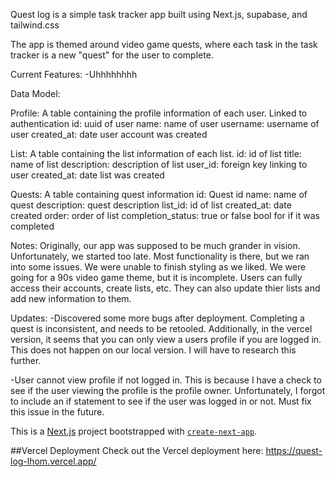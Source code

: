 Quest log is a simple task tracker app built using Next.js, supabase, and tailwind.css

The app is themed around video game quests, where each task in the task tracker is a new "quest" for the user to complete.

Current Features:
-Uhhhhhhhh




Data Model:

Profile:
A table containing the profile information of each user. Linked to authentication
id: uuid of user
name: name of user
username: username of user
created_at: date user account was created

List:
A table containing the list information of each list.
id: id of list
title: name of list
description: description of list
user_id: foreign key linking to user
created_at: date list was created

Quests:
A table containing quest information
id: Quest id
name: name of quest
description: quest description
list_id: id of list
created_at: date created
order: order of list
completion_status: true or false bool for if it was completed


Notes:
Originally, our app was supposed to be much grander in vision. Unfortunately, we started too late. Most functionality is there, but we ran into some issues. We were unable to finish styling as we liked. We were going for a 90s video game theme, but it is incomplete. Users can fully access their accounts, create lists, etc. They can also update thier lists and add new information to them.




Updates:
-Discovered some more bugs after deployment. Completing a quest is inconsistent, and needs to be retooled. Additionally, in the vercel version, it seems that you can only view a users profile if you are logged in. This does not happen on our local version. I will have to research this further.

-User cannot view profile if not logged in. This is because I have a check to see if the user viewing the profile is the profile owner. Unfortunately, I forgot to include an if statement to see if the user was logged in or not. Must fix this issue in the future.

This is a [Next.js](https://nextjs.org/) project bootstrapped with [`create-next-app`](https://github.com/vercel/next.js/tree/canary/packages/create-next-app).

##Vercel Deployment
Check out the Vercel deployment here:
https://quest-log-lhom.vercel.app/
